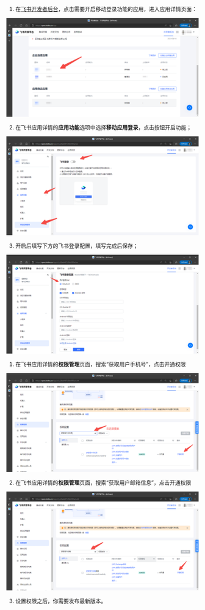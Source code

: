 <IntegrationDetailCard title="开启飞书移动应用登录功能">

1. 在[飞书开发者后台](https://open.feishu.cn/app)，点击需要开启移动登录功能的应用，进入应用详情页面：


<img src="../../images/connections/lark-internal-mobile/0.png" class="md-img-padding" />

2. 在飞书应用详情的**应用功能**选项中选择**移动应用登录**，点击按钮开启功能；

<img src="../../images/connections/lark-internal-mobile/1.png" class="md-img-padding" />

3. 开启后填写下方的飞书登录配置，填写完成后保存；

<img src="../../images/connections/lark-internal-mobile/2.png" class="md-img-padding" />

</IntegrationDetailCard>

<IntegrationDetailCard title="开启邮箱/手机号账号身份关联功能">

1. 在飞书应用详情的**权限管理**页面，搜索“获取用户手机号”，点击开通权限

<img src="../../images/connections/lark-internal-mobile/3.png" class="md-img-padding" />


2. 在飞书应用详情的**权限管理**页面，搜索“获取用户邮箱信息”，点击开通权限

<img src="../../images/connections/lark-internal-mobile/4.png" class="md-img-padding" />

3. 设置权限之后，你需要发布最新版本。

</IntegrationDetailCard>

